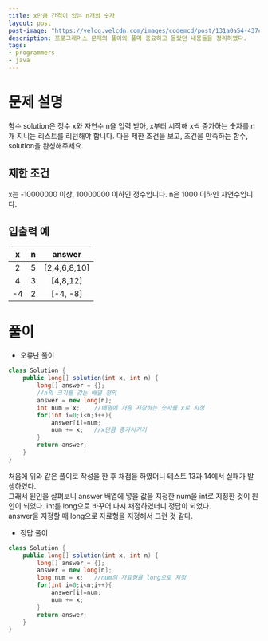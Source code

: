 ```yaml
---
title: x만큼 간격이 있는 n개의 숫자
layout: post
post-image: "https://velog.velcdn.com/images/codemcd/post/131a0a54-437c-4acf-ba01-c8798c0b7628/Java_Logo.png"
description: 프로그래머스 문제의 풀이와 풀며 중요하고 몰랐던 내용들을 정리하였다.
tags:
- programmers
- java
---
```


# 문제 설명
함수 solution은 정수 x와 자연수 n을 입력 받아, x부터 시작해 x씩 증가하는 숫자를 n개 지니는 리스트를 리턴해야 합니다. 다음 제한 조건을 보고, 조건을 만족하는 함수, solution을 완성해주세요.

## 제한 조건
x는 -10000000 이상, 10000000 이하인 정수입니다.
n은 1000 이하인 자연수입니다.

## 입출력 예
|x|	n|	answer|
|:---:|:---:|:---:|
|2|	5|	[2,4,6,8,10]|
|4|	3|	[4,8,12]|
|-4|	2|	[-4, -8]|

# 풀이
- 오류난 풀이

```java
class Solution {
    public long[] solution(int x, int n) {
        long[] answer = {};
        //n의 크기를 갖는 배열 정의
        answer = new long[n];
        int num = x;	//배열에 처음 저장하는 숫자를 x로 지정
        for(int i=0;i<n;i++){
            answer[i]=num;
            num += x;	//x만큼 증가시키기
        }
        return answer;
    }
}
```
처음에 위와 같은 풀이로 작성을 한 후 채점을 하였더니 테스트 13과 14에서 실패가 발생하였다.    
그래서 원인을 살펴보니 answer 배열에 넣을 값을 지정한 num을 int로 지정한 것이 원인이 되었다. int를 long으로 바꾸어 다시 채점하였더니 정답이 되었다.    
answer을 지정할 때 long으로 자료형을 지정해서 그런 것 같다.   


- 정답 풀이

```java
class Solution {
    public long[] solution(int x, int n) {
        long[] answer = {};
        answer = new long[n];
        long num = x;	//num의 자료형을 long으로 지정
        for(int i=0;i<n;i++){
            answer[i]=num;
            num += x;
        }
        return answer;
    }
}

```